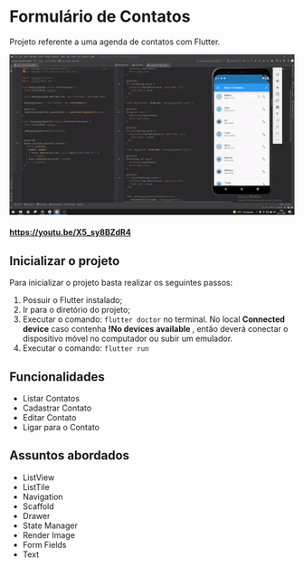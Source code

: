 # Formulário de Contatos
Projeto referente a uma agenda de contatos com Flutter.

![](https://github.com/MelloWill36/formulario_contato/blob/main/contato_form.gif)
#### https://youtu.be/X5_sy8BZdR4

## Inicializar o projeto

Para inicializar o projeto basta realizar os seguintes passos:
1. Possuir o Flutter instalado;
2. Ir para o diretório do projeto;
3. Executar o comando: <code>flutter doctor</code> no terminal.
    No local <b>Connected device</b> caso contenha <b> !No devices available </b>, então deverá conectar o dispositivo móvel no computador ou subir um emulador.
4. Executar o comando: <code>flutter run</code>

## Funcionalidades

* Listar Contatos
* Cadastrar Contato
* Editar Contato
* Ligar para o Contato

## Assuntos abordados

* ListView
* ListTile
* Navigation
* Scaffold
* Drawer
* State Manager
* Render Image
* Form Fields
* Text
